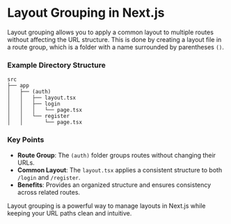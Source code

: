# Layout Grouping in Next.js

Layout grouping allows you to apply a common layout to multiple routes without affecting the URL structure.
This is done by creating a layout file in a route group, which is a folder with a name surrounded by parentheses `()`.

### Example Directory Structure

```
src
├── app
│   ├── (auth)
│   │   ├── layout.tsx
│   │   ├── login
│   │   │   └── page.tsx
│   │   └── register
│   │       └── page.tsx
```

### Key Points

- **Route Group**: The `(auth)` folder groups routes without changing their URLs.
- **Common Layout**: The `layout.tsx` applies a consistent structure to both `/login` and `/register`.
- **Benefits**: Provides an organized structure and ensures consistency across related routes.

Layout grouping is a powerful way to manage layouts in Next.js while keeping your URL paths clean and intuitive.
